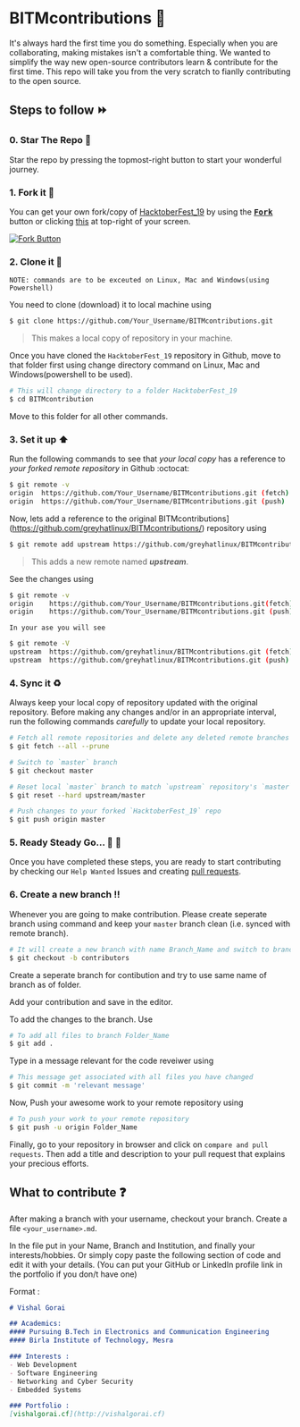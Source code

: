 # BITMcontributions :office:

It's always hard the first time you do something. Especially when you are collaborating, making mistakes isn't a comfortable thing. We wanted to simplify the way new open-source contributors learn & contribute for the first time.
This repo will take you from the very scratch to fianlly contributing to the open source.


## Steps to follow :fast_forward:
### 0. Star The Repo :star2:

Star the repo by pressing the topmost-right button to start your wonderful journey.


### 1. Fork it :fork_and_knife:

You can get your own fork/copy of [HacktoberFest_19](https://github.com/greyhatlinux/HacktoberFest_19) by using the <a href="https://github.com/greyhatlinux/HacktoberFest_19/new/master?readme=1#fork-destination-box"><kbd><b>Fork</b></kbd></a> button or clicking [this](https://github.com/greyhatlinux/HacktoberFest_19/new/master?readme=1#fork-destination-box) at top-right of your screen.

 [![Fork Button](https://help.github.com/assets/images/help/repository/fork_button.jpg)](https://github.com/greyhatlinux/HacktoberFest_19/)


### 2. Clone it :busts_in_silhouette:

`NOTE: commands are to be exceuted on Linux, Mac and Windows(using Powershell)`

You need to clone (download) it to local machine using

```sh
$ git clone https://github.com/Your_Username/BITMcontributions.git
```

> This makes a local copy of repository in your machine.

Once you have cloned the `HacktoberFest_19` repository in Github, move to that folder first using change directory command on Linux, Mac and Windows(powershell to be used).

```sh
# This will change directory to a folder HacktoberFest_19
$ cd BITMcontribution
```

Move to this folder for all other commands.

### 3. Set it up :arrow_up:

Run the following commands to see that *your local copy* has a reference to *your forked remote repository* in Github :octocat:

```sh
$ git remote -v
origin  https://github.com/Your_Username/BITMcontributions.git (fetch)
origin  https://github.com/Your_Username/BITMcontributions.git (push)
```

Now, lets add a reference to the original BITMcontributions](https://github.com/greyhatlinux/BITMcontributions/) repository using

```sh
$ git remote add upstream https://github.com/greyhatlinux/BITMcontributions.git
```

> This adds a new remote named ***upstream***.

See the changes using

```sh
$ git remote -v
origin    https://github.com/Your_Username/BITMcontributions.git(fetch)
origin    https://github.com/Your_Username/BITMcontributions.git (push)
```
`In your ase you will see`
```sh
$ git remote -V
upstream  https://github.com/greyhatlinux/BITMcontributions.git (fetch)
upstream  https://github.com/greyhatlinux/BITMcontributions.git (push)
```

### 4. Sync it :recycle:

Always keep your local copy of repository updated with the original repository.
Before making any changes and/or in an appropriate interval, run the following commands *carefully* to update your local repository.

```sh
# Fetch all remote repositories and delete any deleted remote branches
$ git fetch --all --prune

# Switch to `master` branch
$ git checkout master

# Reset local `master` branch to match `upstream` repository's `master` branch
$ git reset --hard upstream/master

# Push changes to your forked `HacktoberFest_19` repo
$ git push origin master
```

### 5. Ready Steady Go... :turtle: :rabbit2:

Once you have completed these steps, you are ready to start contributing by checking our `Help Wanted` Issues and creating [pull requests](https://github.com/greyhatlinux/HacktoberFest_19/pulls).

### 6. Create a new branch :bangbang:

Whenever you are going to make contribution. Please create seperate branch using command and keep your `master` branch clean (i.e. synced with remote branch).

```sh
# It will create a new branch with name Branch_Name and switch to branch Folder_Name
$ git checkout -b contributors
```

Create a seperate branch for contibution and try to use same name of branch as of folder.

Add your contribution and save in the editor.

To add the changes to the branch. Use

```sh
# To add all files to branch Folder_Name
$ git add .
```

Type in a message relevant for the code reveiwer using

```sh
# This message get associated with all files you have changed
$ git commit -m 'relevant message'
```

Now, Push your awesome work to your remote repository using

```sh
# To push your work to your remote repository
$ git push -u origin Folder_Name
```

Finally, go to your repository in browser and click on `compare and pull requests`.
Then add a title and description to your pull request that explains your precious efforts.



## What to contribute :question:

After making a branch with your username, checkout your branch.
Create a file `<your_username>.md`.

In the file put in your Name, Branch and Institution, and finally your interests/hobbies.
Or simply copy paste the following section of code and edit it with your details.
(You can put your GitHub or LinkedIn profile link in the portfolio if you don/t have one)

Format : 
```md
# Vishal Gorai

## Academics: 
#### Pursuing B.Tech in Electronics and Communication Engineering
#### Birla Institute of Technology, Mesra

### Interests : 
- Web Development
- Software Engineering
- Networking and Cyber Security
- Embedded Systems

### Portfolio :
[vishalgorai.cf](http://vishalgorai.cf)


```
